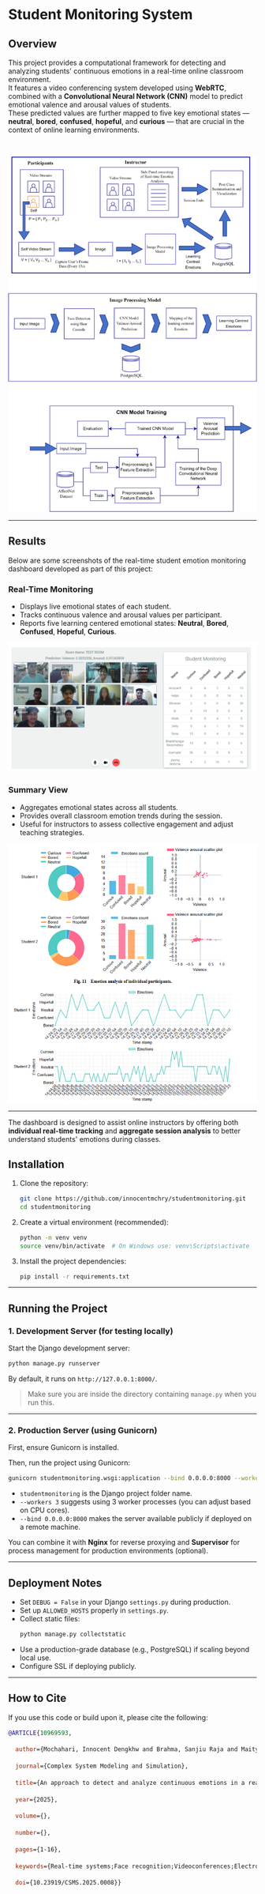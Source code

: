 # Student Monitoring System

## Overview

This project provides a computational framework for detecting and analyzing students' continuous emotions in a real-time online classroom environment.  
It features a video conferencing system developed using **WebRTC**, combined with a **Convolutional Neural Network (CNN)** model to predict emotional valence and arousal values of students.  
These predicted values are further mapped to five key emotional states — **neutral**, **bored**, **confused**, **hopeful**, and **curious** — that are crucial in the context of online learning environments.

<br/>

![architecture](https://github.com/innocentmchry/studentmonitoring/blob/main/New%20System%20Arch.png)

---

## Results

Below are some screenshots of the real-time student emotion monitoring dashboard developed as part of this project:

### Real-Time Monitoring

- Displays live emotional states of each student.
- Tracks continuous valence and arousal values per participant.
- Reports five learning centered emotional states: **Neutral**, **Bored**, **Confused**, **Hopeful**, **Curious**.

![dashboard](https://github.com/innocentmchry/studentmonitoring/blob/ad2e5f6f6aa592aa315d6227ce3ae2937b268768/image1.png)

### Summary View

- Aggregates emotional states across all students.
- Provides overall classroom emotion trends during the session.
- Useful for instructors to assess collective engagement and adjust teaching strategies.

![summary](https://github.com/innocentmchry/studentmonitoring/blob/ad2e5f6f6aa592aa315d6227ce3ae2937b268768/image2.png)

---

The dashboard is designed to assist online instructors by offering both **individual real-time tracking** and **aggregate session analysis** to better understand students' emotions during classes.


## Installation

1. Clone the repository:
   ```bash
   git clone https://github.com/innocentmchry/studentmonitoring.git
   cd studentmonitoring
   ```

2. Create a virtual environment (recommended):
   ```bash
   python -m venv venv
   source venv/bin/activate  # On Windows use: venv\Scripts\activate
   ```

3. Install the project dependencies:
   ```bash
   pip install -r requirements.txt
   ```

---

## Running the Project

### 1. Development Server (for testing locally)

Start the Django development server:
```bash
python manage.py runserver
```
By default, it runs on `http://127.0.0.1:8000/`.

> Make sure you are inside the directory containing `manage.py` when you run this.

---

### 2. Production Server (using Gunicorn)

First, ensure Gunicorn is installed.

Then, run the project using Gunicorn:
```bash
gunicorn studentmonitoring.wsgi:application --bind 0.0.0.0:8000 --workers 3
```

- `studentmonitoring` is the Django project folder name.
- `--workers 3` suggests using 3 worker processes (you can adjust based on CPU cores).
- `--bind 0.0.0.0:8000` makes the server available publicly if deployed on a remote machine.

You can combine it with **Nginx** for reverse proxying and **Supervisor** for process management for production environments (optional).

---

## Deployment Notes

- Set `DEBUG = False` in your Django `settings.py` during production.
- Set up `ALLOWED_HOSTS` properly in `settings.py`.
- Collect static files:
  ```bash
  python manage.py collectstatic
  ```
- Use a production-grade database (e.g., PostgreSQL) if scaling beyond local use.
- Configure SSL if deploying publicly.

---

## How to Cite

If you use this code or build upon it, please cite the following:

```bibtex
@ARTICLE{10969593,

  author={Mochahari, Innocent Dengkhw and Brahma, Sanjiu Raja and Maity, Ranjan},

  journal={Complex System Modeling and Simulation}, 

  title={An approach to detect and analyze continuous emotions in a real-time online classroom}, 

  year={2025},

  volume={},

  number={},

  pages={1-16},

  keywords={Real-time systems;Face recognition;Videoconferences;Electronic learning;Education;Computational modeling;Analytical models;Streaming media;Feature extraction;Face detection;Real-time emotion analysis;Dimensional emotion analysis;Classroom analytics;Post-class summary;Emotion-aware video conferencing},

  doi={10.23919/CSMS.2025.0008}}

```
